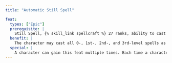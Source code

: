 ```yaml
---
title: "Automatic Still Spell"

feat:
  types: ["Epic"]
  prerequisite: |
    Still Spell, {% skill_link spellcraft %} 27 ranks, ability to cast 9th-level arcane or divine spells.
  benefit: |
    The character may cast all 0-, 1st-, 2nd-, and 3rd-level spells as stilled spells without using higher-level spell slots.
  special: |
    A character can gain this feat multiple times. Each time a character takes the feat, the spells of his or her next three lowest spell levels can now be stilled with no adjustment to their spell slots. This feat doesn't increase the casting time for those spells that normally become full-round actions when cast in metamagic form.
---
```

